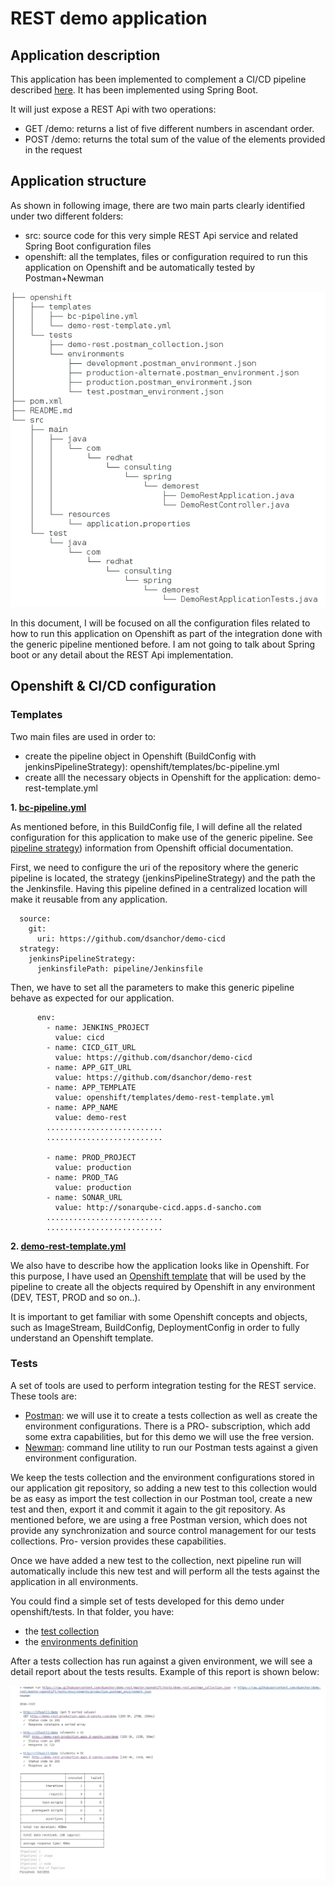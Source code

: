 # REST demo application

## Application description

This application has been implemented to complement a CI/CD pipeline described [here](https://github.com/dsanchor/demo-cicd). It has been implemented using Spring Boot.

It will just expose a REST Api with two operations:

- GET /demo: returns a list of five different numbers in ascendant order.
- POST /demo: returns the total sum of the value of the elements provided in the request

## Application structure

As shown in following image, there are two main parts clearly identified under two different folders:

- src: source code for this very simple REST Api service and related Spring Boot configuration files
- openshift: all the templates, files or configuration required to run this application on Openshift and be automatically tested by Postman+Newman

![Screenshot](app-structure.png)

In this document, I will be focused on all the configuration files related to how to run this application on Openshift as part of the integration done with the generic pipeline mentioned before. I am not going to talk about Spring boot or any detail about the REST Api implementation. 

## Openshift & CI/CD configuration

### Templates

Two main files are used in order to:

- create the pipeline object in Openshift (BuildConfig with jenkinsPipelineStrategy): openshift/templates/bc-pipeline.yml
- create alll the necessary objects in Openshift for the application: demo-rest-template.yml

**1. [bc-pipeline.yml](https://github.com/dsanchor/demo-rest/blob/master/openshift/templates/bc-pipeline.yml)**

As mentioned before, in this BuildConfig file, I will define all the related configuration for this application to make use of the generic pipeline. See [pipeline strategy](https://docs.openshift.com/container-platform/3.6/dev_guide/builds/build_strategies.html#pipeline-strategy-options)) information from Openshift official documentation.

First, we need to configure the uri of the repository where the generic pipeline is located, the strategy (jenkinsPipelineStrategy) and the path the the Jenkinsfile. Having this pipeline defined in a centralized location will make it reusable from any application.

```
  source:
    git:
      uri: https://github.com/dsanchor/demo-cicd
  strategy:
    jenkinsPipelineStrategy:
      jenkinsfilePath: pipeline/Jenkinsfile
```

Then, we have to set all the parameters to make this generic pipeline behave as expected for our application.

```
      env:
        - name: JENKINS_PROJECT
          value: cicd
        - name: CICD_GIT_URL
          value: https://github.com/dsanchor/demo-cicd
        - name: APP_GIT_URL
          value: https://github.com/dsanchor/demo-rest
        - name: APP_TEMPLATE
          value: openshift/templates/demo-rest-template.yml
        - name: APP_NAME
          value: demo-rest
        ..........................
        ..........................

        - name: PROD_PROJECT
          value: production
        - name: PROD_TAG
          value: production
        - name: SONAR_URL
          value: http://sonarqube-cicd.apps.d-sancho.com 
        ..........................
        ..........................
```


**2. [demo-rest-template.yml](https://github.com/dsanchor/demo-rest/blob/master/openshift/templates/demo-rest-template.yml)**

We also have to describe how the application looks like in Openshift. For this purpose, I have used an [Openshift template](https://docs.openshift.com/container-platform/3.6/dev_guide/templates.html) that will be used by the pipeline to create all the objects required by Openshift in any environment (DEV, TEST, PROD and so on..).

It is important to get familiar with some Openshift concepts and objects, such as ImageStream, BuildConfig, DeploymentConfig in order to fully understand an Openshift template.


### Tests

A set of tools are used to perform integration testing for the REST service. These tools are:
- [Postman](https://www.getpostman.com/postman): we will use it to create a tests collection as well as create the environment configurations. There is a PRO- subscription, which add some extra capabilities, but for this demo we will use the free version. 	
- [Newman](https://www.getpostman.com/docs/postman/collection_runs/command_line_integration_with_newman): command line utility to run our Postman tests against a given environment configuration. 

We keep the tests collection and the environment configurations stored in our application git repository, so adding a new test to this collection would be as easy as import the test collection in our Postman tool, create a new test and then, export it and commit it again to the git repository. As mentioned before, we are using a free Postman version, which does not provide any synchronization and source control management for our tests collections. Pro- version provides these capabilities. 

Once we have added a new test to the collection, next pipeline run will automatically include this new test and will perform all the tests against the application in all environments.

You could find a simple set of tests developed for this demo under openshift/tests. In that folder, you have:
- the [test collection](https://github.com/dsanchor/demo-rest/blob/master/openshift/tests/demo-rest.postman_collection.json)
- the [environments definition](https://github.com/dsanchor/demo-rest/tree/master/openshift/tests/environments)

After a tests collection has run against a given environment, we will see a detail report about the tests results. Example of this report is shown below:

![Screenshot](test-results.png)

